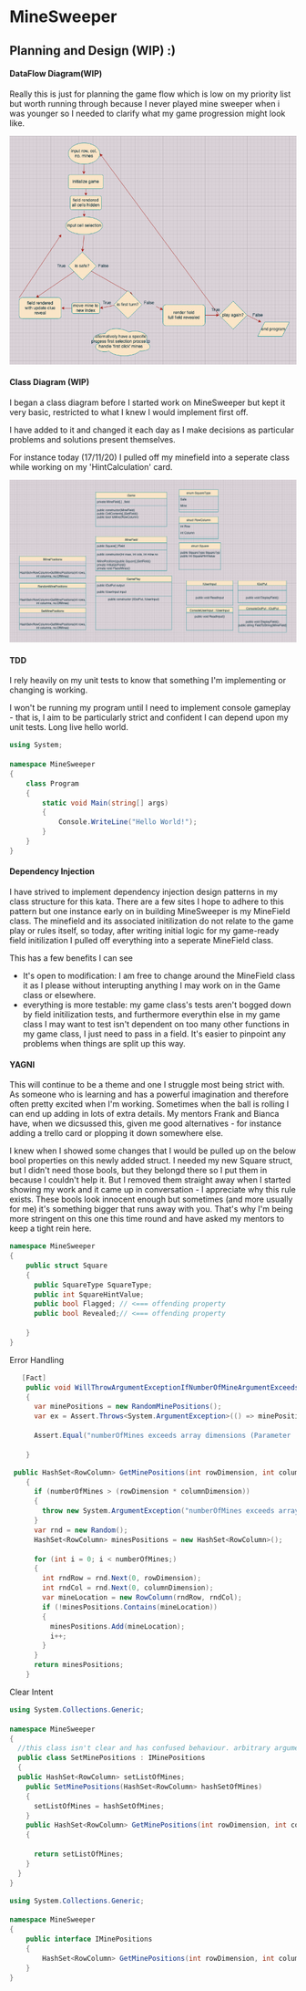 # MineSweeper

## Planning and Design (WIP) :)
#### DataFlow Diagram(WIP)

Really this is just for planning the game flow which is low on my priority list but worth running through because I never played mine sweeper when i was younger so I needed to clarify what my game progression might look like.

<img src="docs/DFD.png">

#### Class Diagram (WIP)

I began a class diagram before I started work on MineSweeper but kept it very basic, restricted to what I knew I would implement first off.

 I have added to it and changed it each day as I make decisions as particular problems and solutions present themselves. 

For instance today (17/11/20) I pulled off my minefield into a seperate class while working on my 'HintCalculation' card. 



<img src="docs/ClassDiagram.png">





#### TDD

I rely heavily on my unit tests to know that something I'm implementing or changing is working. 

I won't be running my program until I need to implement console gameplay - that is, I aim to be particularly strict and confident I can depend upon my unit tests. Long live hello world.

```C#
using System;

namespace MineSweeper
{
    class Program
    {
        static void Main(string[] args)
        {
            Console.WriteLine("Hello World!");
        }
    }
}

```

#### Dependency Injection

I have strived to implement dependency injection design patterns in my class structure for this kata. There are a few sites I hope to adhere to this pattern but one instance early on in building MineSweeper is my MineField class. The minefield and its associated initilization do not relate to the game play or rules itself, so today, after writing initial logic for my game-ready field initilization I pulled off everything into a seperate MineField class. 

This has a few benefits I can see

- It's open to modification: I am free to change around the MineField class it as I please without interupting anything I may work on in the Game class or elsewhere.
- everything is more testable: my game class's tests aren't bogged down by field initilization tests, and furthermore everythin else in my game class I may want to test isn't dependent on too many other functions in my game class, I just need to pass in a field. It's easier to pinpoint any problems when things are split up this way.

#### YAGNI

This will continue to be a theme and one I struggle most being strict with. As someone who is learning and has a powerful imagination and therefore often pretty excited when I'm working. Sometimes when the ball is rolling I can end up adding in lots of extra details. My mentors Frank and Bianca have, when we dicsussed this, given me good alternatives - for instance adding a trello card or plopping it down somewhere else. 

I knew when I showed some changes that I would be pulled up on the below bool properties on this newly added struct.
I needed my new Square struct, but I didn't need those bools, but they belongd there so I put them in because I couldn't help it. But I removed them straight away when I started showing my work and it came up in conversation - I appreciate why this rule exists. These bools look innocent enough but sometimes (and more usually for me) it's something bigger that runs away with you. That's why I'm being more stringent on this one this time round and have asked my mentors to keep a tight rein here.

```C#
namespace MineSweeper
{
    public struct Square
    {
      public SquareType SquareType;
      public int SquareHintValue;
      public bool Flagged; // <=== offending property
      public bool Revealed;// <=== offending property
        
    }
}
```

Error Handling

```C#
   [Fact]
    public void WillThrowArgumentExceptionIfNumberOfMineArgumentExceedsTheRowColumnArguments()
    {
      var minePositions = new RandomMinePositions();
      var ex = Assert.Throws<System.ArgumentException>(() => minePositions.GetMinePositions(3, 3, 10));

      Assert.Equal("numberOfMines exceeds array dimensions (Parameter '10')", ex.Message);

    }
```

```C#
 public HashSet<RowColumn> GetMinePositions(int rowDimension, int columnDimension, int numberOfMines)
    {
      if (numberOfMines > (rowDimension * columnDimension))
      {
        throw new System.ArgumentException("numberOfMines exceeds array dimensions", $"{numberOfMines}");
      }
      var rnd = new Random();
      HashSet<RowColumn> minesPositions = new HashSet<RowColumn>();

      for (int i = 0; i < numberOfMines;)
      {
        int rndRow = rnd.Next(0, rowDimension);
        int rndCol = rnd.Next(0, columnDimension);
        var mineLocation = new RowColumn(rndRow, rndCol);
        if (!minesPositions.Contains(mineLocation))
        {
          minesPositions.Add(mineLocation);
          i++;
        }
      }
      return minesPositions;
    }
```

Clear Intent



```C#
using System.Collections.Generic;

namespace MineSweeper
{
  //this class isn't clear and has confused behaviour. arbitrary arguments for its implementation of getminepositions member
  public class SetMinePositions : IMinePositions
  {
  public HashSet<RowColumn> setListOfMines;
    public SetMinePositions(HashSet<RowColumn> hashSetOfMines)
    {
      setListOfMines = hashSetOfMines;
    }
    public HashSet<RowColumn> GetMinePositions(int rowDimension, int columnDimension, int numberOfMines)
    {

      return setListOfMines;
    }
  }
}
```

```C#
using System.Collections.Generic;

namespace MineSweeper
{
    public interface IMinePositions
    {
        HashSet<RowColumn> GetMinePositions(int rowDimension, int columnDimension, int numberOfMines); 
    }
}
```

